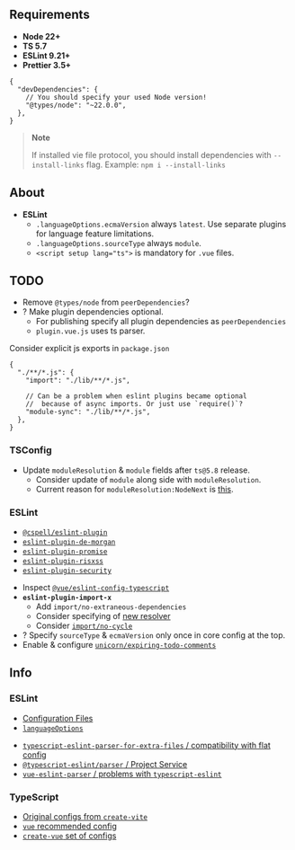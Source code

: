 ## Requirements

- **Node 22+**
- **TS 5.7**
- **ESLint 9.21+**
- **Prettier 3.5+**

```jsonc
{
  "devDependencies": {
    // You should specify your used Node version!
    "@types/node": "~22.0.0",
  },
}
```

> **Note**
>
> If installed vie file protocol, you should install dependencies with `--install-links` flag.
> Example: `npm i --install-links`

## About

- **ESLint**
  - `.languageOptions.ecmaVersion` always `latest`. Use separate plugins for language feature limitations.
  - `.languageOptions.sourceType` always `module`.
  - `<script setup lang="ts">` is mandatory for `.vue` files.

## TODO

- Remove `@types/node` from `peerDependencies`?
- ? Make plugin dependencies optional.
  - For publishing specify all plugin dependencies as `peerDependencies`
  - `plugin.vue.js` uses ts parser.

Consider explicit js exports in `package.json`

```jsonc
{
  "./**/*.js": {
    "import": "./lib/**/*.js",

    // Can be a problem when eslint plugins became optional
    //  because of async imports. Or just use `require()`?
    "module-sync": "./lib/**/*.js",
  },
}
```

### TSConfig

- Update `moduleResolution` & `module` fields after `ts@5.8` release.
  - Consider update of `module` along side with `moduleResolution`.
  - Current reason for `moduleResolution:NodeNext` is [this](https://devblogs.microsoft.com/typescript/announcing-typescript-5-7/#validated-json-imports-in---module-nodenext).

### ESLint

- [`@cspell/eslint-plugin`](https://www.npmjs.com/package/@cspell/eslint-plugin)
- [`eslint-plugin-de-morgan`](https://www.npmjs.com/package/eslint-plugin-de-morgan)
- [`eslint-plugin-promise`](https://www.npmjs.com/package/eslint-plugin-promise)
- [`eslint-plugin-risxss`](https://www.npmjs.com/package/eslint-plugin-risxss)
- [`eslint-plugin-security`](https://www.npmjs.com/package/eslint-plugin-security)

* Inspect [`@vue/eslint-config-typescript`](https://www.npmjs.com/package/@vue/eslint-config-typescript)
* **`eslint-plugin-import-x`**
  - Add `import/no-extraneous-dependencies`
  - Consider specifying of [new resolver](https://github.com/un-ts/eslint-plugin-import-x/releases/tag/v4.6.0)
  - Consider [`import/no-cycle`](https://github.com/un-ts/eslint-plugin-import-x/blob/master/docs/rules/no-cycle.md)
* ? Specify `sourceType` & `ecmaVersion` only once in core config at the top.
* Enable & configure [`unicorn/expiring-todo-comments`](https://github.com/sindresorhus/eslint-plugin-unicorn/blob/main/docs/rules/expiring-todo-comments.md)

## Info

### ESLint

- [Configuration Files](https://eslint.org/docs/latest/use/configure/configuration-files)
- [`languageOptions`](https://eslint.org/docs/latest/use/configure/language-options)

* [`typescript-eslint-parser-for-extra-files` / compatibility with flat config](https://github.com/ota-meshi/typescript-eslint-parser-for-extra-files/issues/95)
* [`@typescript-eslint/parser` / Project Service](https://typescript-eslint.io/packages/parser/#projectservice)
* [`vue-eslint-parser` / problems with `typescript-eslint`](https://github.com/vuejs/vue-eslint-parser/issues/104)

### TypeScript

- [Original configs from `create-vite`](https://github.com/vitejs/vite/blob/main/packages/create-vite/template-vue-ts)
- [`vue` recommended config](https://www.npmjs.com/package/@vue/tsconfig)
- [`create-vue` set of configs](https://github.com/vuejs/create-vue/tree/main/template/tsconfig/base)
